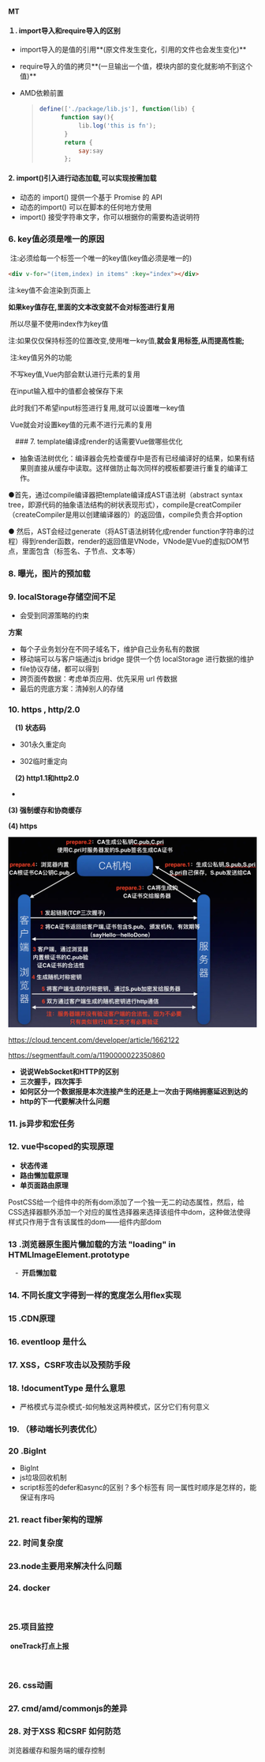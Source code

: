 **MT**

#### １. import导入和require导入的区别

- import导入的是值的引用**(原文件发生变化，引用的文件也会发生变化)**

- require导入的值的拷贝**(一旦输出一个值，模块内部的变化就影响不到这个值)**

- AMD依赖前置

  > ```js
  > define(['./package/lib.js'], function(lib) {
  >       function say(){
  >            lib.log('this is fn');
  >        }
  >        return {
  >            say:say
  >        }; 
  > ```
  >
  > 
#### 2. import()引入进行动态加载,可以实现按需加载

- 动态的 import() 提供一个基于 Promise 的 API
- 动态的import() 可以在脚本的任何地方使用
- import() 接受字符串文字，你可以根据你的需要构造说明符

  

### 6. key值必须是唯一的原因

​    注:必须给每一个标签一个唯一的key值(key值必须是唯一的)

```html
<div v-for="(item,index) in items" :key="index"></div>
```

 注:key值不会渲染到页面上

​      **如果key值存在,里面的文本改变就不会对标签进行复用**

​      所以尽量不使用index作为key值

​    注:如果仅仅保持标签的位置改变,使用唯一key值,**就会复用标签,从而提高性能;**



​    注:key值另外的功能

​       不写key值,Vue内部会默认进行元素的复用

​       在input输入框中的值都会被保存下来

​       此时我们不希望input标签进行复用,就可以设置唯一key值

​       Vue就会对设置key值的元素不进行元素的复用

　### 7. template编译成render的话需要Vue做哪些优化

- 抽象语法树优化：编译器会先检查缓存中是否有已经编译好的结果，如果有结果则直接从缓存中读取。这样做防止每次同样的模板都要进行重复的编译工作。

●首先，通过compile编译器把template编译成AST语法树（abstract syntax tree，即源代码的抽象语法结构的树状表现形式），compile是creatCompiler（createCompiler是用以创建编译器的）的返回值，compile负责合并option

● 然后，AST会经过generate（将AST语法树转化成render function字符串的过程）得到render函数，render的返回值是VNode，VNode是Vue的虚拟DOM节点，里面包含（标签名、子节点、文本等）

### 8. 曝光，图片的预加载



### 9.  localStorage存储空间不足

- 会受到同源策略的约束

**方案**

- 每个子业务划分在不同子域名下，维护自己业务私有的数据
- 移动端可以与客户端通过js bridge 提供一个仿 localStorage 进行数据的维护
- file协议存储，都可以得到
- 跨页面传数据：考虑单页应用、优先采用 url 传数据
- 最后的兜底方案：清掉别人的存储

### 10.  https , http/2.0

　**(1)  状态码**

- 301永久重定向

- 302临时重定向

　**(2) http1.1和http2.0**　　

- 

   **(3) 强制缓存和协商缓存**

   **(4) https**

![](assets/https.png)

  https://cloud.tencent.com/developer/article/1662122

  https://segmentfault.com/a/1190000022350860

- **说说WebSocket和HTTP的区别**
- **三次握手，四次挥手**
- **如何区分一个数据报是本次连接产生的还是上一次由于网络拥塞延迟到达的**
- **http的下一代要解决什么问题**

### 11. js异步和宏任务

### 12. vue中scoped的实现原理

- **状态传递**
- **路由懒加载原理**
- **单页面路由原理**

PostCSS给一个组件中的所有dom添加了一个独一无二的动态属性，然后，给CSS选择器额外添加一个对应的属性选择器来选择该组件中dom，这种做法使得样式只作用于含有该属性的dom——组件内部dom

### 13 .浏览器原生图片懒加载的方法 "loading" in HTMLImageElement.prototype

  　-  **<img src='' loading='lazy'>  开启懒加载**

### 14. 不同长度文字得到一样的宽度怎么用flex实现

### 15 .CDN原理

### 16. eventloop 是什么



### 17. XSS，CSRF攻击以及预防手段

### 18.  !documentType 是什么意思

- 严格模式与混杂模式-如何触发这两种模式，区分它们有何意义

### 19. （移动端长列表优化）

### 20 .BigInt

- BigInt
- js垃圾回收机制
- script标签的defer和async的区别？多个标签有 同一属性时顺序是怎样的，能保证有序吗

### 21. react fiber架构的理解

### 22. 时间复杂度

### 23.node主要用来解决什么问题

### 24. docker

​	

### 25.项目监控

​	**oneTrack打点上报**　

　

### 26. css动画

### 27.  cmd/amd/commonjs的差异

### 28. 对于XSS 和CSRF 如何防范

浏览器缓存和服务端的缓存控制